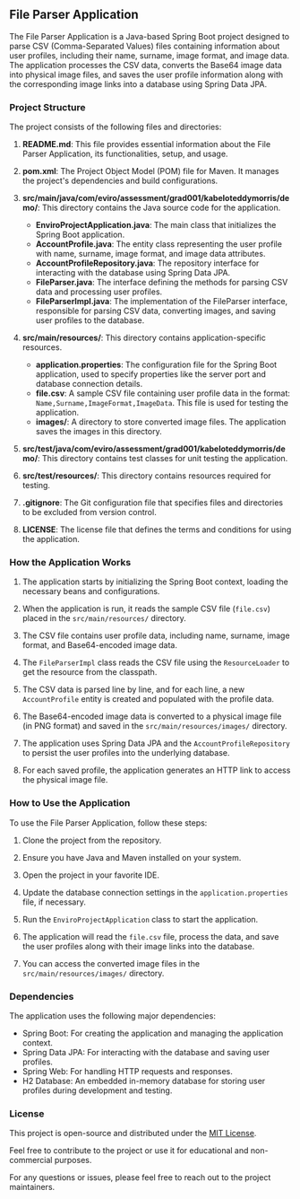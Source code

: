 

## File Parser Application

The File Parser Application is a Java-based Spring Boot project designed to parse CSV (Comma-Separated Values) files containing information about user profiles, including their name, surname, image format, and image data. The application processes the CSV data, converts the Base64 image data into physical image files, and saves the user profile information along with the corresponding image links into a database using Spring Data JPA.

### Project Structure

The project consists of the following files and directories:

1. **README.md**: This file provides essential information about the File Parser Application, its functionalities, setup, and usage.

2. **pom.xml**: The Project Object Model (POM) file for Maven. It manages the project's dependencies and build configurations.

3. **src/main/java/com/eviro/assessment/grad001/kabeloteddymorris/demo/**: This directory contains the Java source code for the application.

    - **EnviroProjectApplication.java**: The main class that initializes the Spring Boot application.
    - **AccountProfile.java**: The entity class representing the user profile with name, surname, image format, and image data attributes.
    - **AccountProfileRepository.java**: The repository interface for interacting with the database using Spring Data JPA.
    - **FileParser.java**: The interface defining the methods for parsing CSV data and processing user profiles.
    - **FileParserImpl.java**: The implementation of the FileParser interface, responsible for parsing CSV data, converting images, and saving user profiles to the database.

4. **src/main/resources/**: This directory contains application-specific resources.

    - **application.properties**: The configuration file for the Spring Boot application, used to specify properties like the server port and database connection details.
    - **file.csv**: A sample CSV file containing user profile data in the format: `Name,Surname,ImageFormat,ImageData`. This file is used for testing the application.
    - **images/**: A directory to store converted image files. The application saves the images in this directory.

5. **src/test/java/com/eviro/assessment/grad001/kabeloteddymorris/demo/**: This directory contains test classes for unit testing the application.

6. **src/test/resources/**: This directory contains resources required for testing.

7. **.gitignore**: The Git configuration file that specifies files and directories to be excluded from version control.

8. **LICENSE**: The license file that defines the terms and conditions for using the application.

### How the Application Works

1. The application starts by initializing the Spring Boot context, loading the necessary beans and configurations.

2. When the application is run, it reads the sample CSV file (`file.csv`) placed in the `src/main/resources/` directory.

3. The CSV file contains user profile data, including name, surname, image format, and Base64-encoded image data.

4. The `FileParserImpl` class reads the CSV file using the `ResourceLoader` to get the resource from the classpath.

5. The CSV data is parsed line by line, and for each line, a new `AccountProfile` entity is created and populated with the profile data.

6. The Base64-encoded image data is converted to a physical image file (in PNG format) and saved in the `src/main/resources/images/` directory.

7. The application uses Spring Data JPA and the `AccountProfileRepository` to persist the user profiles into the underlying database.

8. For each saved profile, the application generates an HTTP link to access the physical image file.

### How to Use the Application

To use the File Parser Application, follow these steps:

1. Clone the project from the repository.

2. Ensure you have Java and Maven installed on your system.

3. Open the project in your favorite IDE.

4. Update the database connection settings in the `application.properties` file, if necessary.

5. Run the `EnviroProjectApplication` class to start the application.

6. The application will read the `file.csv` file, process the data, and save the user profiles along with their image links into the database.

7. You can access the converted image files in the `src/main/resources/images/` directory.

### Dependencies

The application uses the following major dependencies:

- Spring Boot: For creating the application and managing the application context.
- Spring Data JPA: For interacting with the database and saving user profiles.
- Spring Web: For handling HTTP requests and responses.
- H2 Database: An embedded in-memory database for storing user profiles during development and testing.

### License

This project is open-source and distributed under the [MIT License](LICENSE).

Feel free to contribute to the project or use it for educational and non-commercial purposes.

For any questions or issues, please feel free to reach out to the project maintainers.
